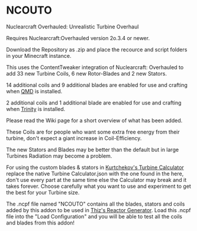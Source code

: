 # NCOUTO
Nuclearcraft Overhauled: Unrealistic Turbine Overhaul

Requires Nuclearcraft:Overhauled version 2o.3.4 or newer.

Download the Repository as .zip and place the recource and script folders in your Minecraft instance.

This uses the ContentTweaker integration of Nuclearcraft: Overhauled to add 33 new Turbine Coils, 6 new Rotor-Blades and 2 new Stators.

14 additional coils and 9 additional blades are enabled for use and crafting when [QMD](https://github.com/lach01298/QMD/) is installed.

2 additional coils and 1 additional blade are enabled for use and crafting when [Trinity](https://curseforge.com/minecraft/mc-mods/trinity) is installed.

Please read the Wiki page for a short overview of what has been added.

These Coils are for people who want some extra free energy from their turbine, don't expect a giant increase in Coil-Efficiency.

The new Stators and Blades may be better than the default but in large Turbines Radiation may become a problem.

For using the custom blades & stators in [Kurtchekov's Turbine Calculator](https://github.com/Kurtchekov/TurbineCalculator/releases) replace the native Turbine Calculator.json with the one found in the here, don't use every part at the same time else the Calculator may break and it takes forever. Choose carefully what you want to use and experiment to get the best for your Turbine size.

The .ncpf file named "NCOUTO" contains all the blades, stators and coils added by this addon to be used in [Thiz's Reactor Generator](https://github.com/ThizThizzyDizzy/nc-reactor-generator). Load this .ncpf file into the "Load Configuration" and you will be able to test all the coils and blades from this addon! 
